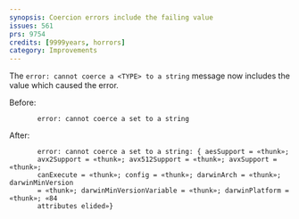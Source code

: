 ```yaml
---
synopsis: Coercion errors include the failing value
issues: 561
prs: 9754
credits: [9999years, horrors]
category: Improvements
---
```


The `error: cannot coerce a <TYPE> to a string` message now includes the value
which caused the error.

Before:

```
       error: cannot coerce a set to a string
```

After:

```
       error: cannot coerce a set to a string: { aesSupport = «thunk»;
       avx2Support = «thunk»; avx512Support = «thunk»; avxSupport = «thunk»;
       canExecute = «thunk»; config = «thunk»; darwinArch = «thunk»; darwinMinVersion
       = «thunk»; darwinMinVersionVariable = «thunk»; darwinPlatform = «thunk»; «84
       attributes elided»}
```
